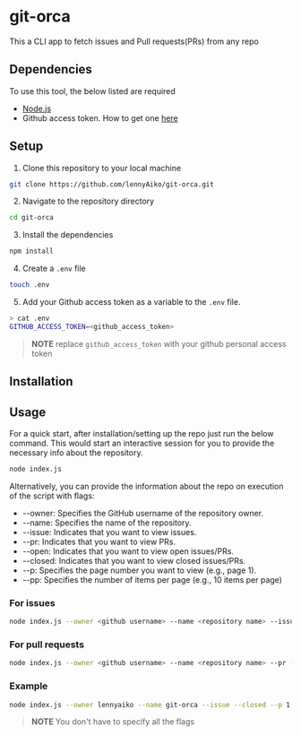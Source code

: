 # git-orca

This a CLI app to fetch issues and Pull requests(PRs) from any repo

## Dependencies

To use this tool, the below listed are required

- [Node.js](https://nodejs.org/en/download)
- Github access token. How to get one [here](https://docs.github.com/en/authentication/keeping-your-account-and-data-secure/managing-your-personal-access-tokens#creating-a-personal-access-token-classic)

## Setup

1. Clone this repository to your local machine

```bash
git clone https://github.com/lennyAiko/git-orca.git
```

2. Navigate to the repository directory

```bash
cd git-orca
```

3. Install the dependencies

```bash
npm install
```

<!-- change configuring .env file -->

4. Create a `.env` file

```bash
touch .env
```

5. Add your Github access token as a variable to the `.env` file.

```bash
> cat .env
GITHUB_ACCESS_TOKEN=<github_access_token>
```

> **NOTE**
replace `github_access_token` with your github personal access token

## Installation

## Usage

For a quick start, after installation/setting up the repo just run the below command. This would start an interactive session for you to provide the necessary info about the repository.

```bash
node index.js
```

Alternatively, you can provide the information about the repo on execution of the script with flags:

- --owner: Specifies the GitHub username of the repository owner.
- --name: Specifies the name of the repository.
- --issue: Indicates that you want to view issues.
- --pr: Indicates that you want to view PRs.
- --open: Indicates that you want to view open issues/PRs.
- --closed: Indicates that you want to view closed issues/PRs.
- --p: Specifies the page number you want to view (e.g., page 1).
- --pp: Specifies the number of items per page (e.g., 10 items per page)

### For issues

```bash
node index.js --owner <github username> --name <repository name> --issue --open --p <page number> --pp <number of items per page>
```

### For pull requests

```bash
node index.js --owner <github username> --name <repository name> --pr --closed --p <page number> --pp <number of items per page>
```

### Example

```bash
node index.js --owner lennyaiko --name git-orca --issue --closed --p 1 --pp 5
```

> **NOTE**
You don't have to specify all the flags